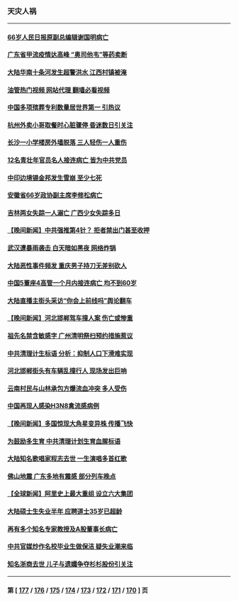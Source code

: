 ### 天灾人祸
---
#### [66岁人民日报原副总编辑谢国明病亡](../../pages/ncid280/n13966826.md?04070845) 
#### [广东省甲流疫情达高峰 “奥司他韦”等药卖断](../../pages/ncid280/n13966520.md?04070845) 
#### [大陆华南十条河发生超警洪水 江西村镇被淹](../../pages/ncid280/n13966107.md?04070845) 
#### [油管热门视频 网站代理 翻墙必看视频](http://138.2.39.72:81/youtube.html?epic-marker?04070845)
#### [中国多项殡葬专利数量居世界第一 引热议](../../pages/ncid280/n13965909.md?04070845) 
#### [杭州外卖小哥取餐时心脏骤停 昏迷数日引关注](../../pages/ncid280/n13965617.md?04070845) 
#### [长沙一小学楼房外墙脱落 三人轻伤一人重伤](../../pages/ncid280/n13965648.md?04070845) 
#### [12名青壮年官员名人接连病亡 皆为中共党员](../../pages/ncid280/n13965236.md?04070845) 
#### [中印边境锡金邦发生雪崩 至少七死](../../pages/ncid280/n13965210.md?04070845) 
#### [安徽省66岁政协副主席李修松病亡](../../pages/ncid280/n13965105.md?04070845) 
#### [吉林两女失踪一人溺亡 广西少女失踪多日](../../pages/ncid280/n13964996.md?04070845) 
#### [【晚间新闻】中共强推第4针？ 拒者禁出门甚至收押](../../pages/ncid280/n13964912.md?04070845) 
#### [武汉遭暴雨袭击 白天暗如黑夜 网络炸锅](../../pages/ncid280/n13964316.md?04070845) 
#### [大陆恶性事件频发 重庆男子持刀无差别砍人](../../pages/ncid280/n13964226.md?04070845) 
#### [中国5董座4高管一个月内接连病亡 均不到60岁](../../pages/ncid280/n13963378.md?04070845) 
#### [大陆直播主街头采访“你会上前线吗”舆论翻车](../../pages/ncid280/n13963229.md?04070845) 
#### [【晚间新闻】河北邯郸驾车撞人案 伤亡或惨重](../../pages/ncid280/n13962711.md?04070845) 
#### [祖先名禁含敏感字 广州清明祭扫预约措施惹议](../../pages/ncid280/n13963038.md?04070845) 
#### [中共清理计生标语 分析：抑制人口下滑难实现](../../pages/ncid280/n13962782.md?04070845) 
#### [河北邯郸街头有车辆乱撞行人 现场发出巨响](../../pages/ncid280/n13962742.md?04070845) 
#### [云南村民与山林承包方爆流血冲突 多人受伤](../../pages/ncid280/n13962489.md?04070845) 
#### [中国再现人感染H3N8禽流感病例](../../pages/ncid280/n13961682.md?04070845) 
#### [【晚间新闻】多国惊现大角星变异株 传播飞快](../../pages/ncid280/n13961578.md?04070845) 
#### [为鼓励多生育 中共清理计划生育血腥标语](../../pages/ncid280/n13961304.md?04070845) 
#### [大陆知名歌唱家程志去世 一生演唱多首红歌](../../pages/ncid280/n13961232.md?04070845) 
#### [佛山地震 广东多地有震感 部分列车晚点](../../pages/ncid280/n13960918.md?04070845) 
#### [【全球新闻】阿里史上最大重组 设立六大集团](../../pages/ncid280/n13960875.md?04070845) 
#### [大陆硕士生失业半年 应聘道士35岁已超龄](../../pages/ncid280/n13960637.md?04070845) 
#### [再有多个知名专家教授及A股董事长病亡](../../pages/ncid280/n13960467.md?04070845) 
#### [中共官媒炒作名校毕业生做保洁 疑失业潮来临](../../pages/ncid280/n13960303.md?04070845) 
#### [知名浙商去世 儿子与遗孀争夺杉杉股份引关注](../../pages/ncid280/n13960235.md?04070845) 

---
#### 第 [ [177](./177.md?04070845) / [176](./176.md?04070845) / [175](./175.md?04070845) / [174](./174.md?04070845) / [173](./173.md?04070845) / [172](./172.md?04070845) / [171](./171.md?04070845) / [170](./170.md?04070845) ] 页
